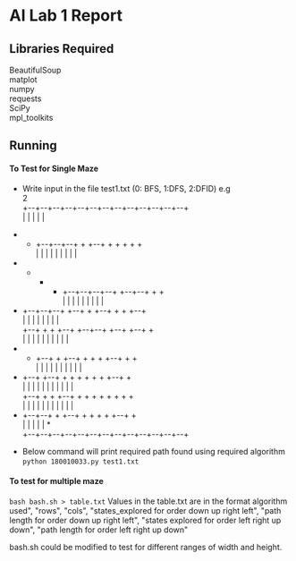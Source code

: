 # AI Lab 1 Report

## Libraries Required
BeautifulSoup  
matplot  
numpy  
requests  
SciPy  
mpl_toolkits  

## Running

#### To Test for Single Maze
- Write input in the file test1.txt (0: BFS, 1:DFS, 2:DFID)
e.g   
2  
+--+--+--+--+--+--+--+--+--+--+--+--+--+  
   |                 |     |     |     |  
+  +  +--+--+--+  +  +--+  +  +  +  +  +  
|  |  |  |        |           |  |  |  |  
+  +  +  +  +--+--+--+--+  +--+--+  +  +  
|  |     |     |     |     |     |  |  |  
+  +--+--+--+  +--+  +  +--+  +  +  +--+  
|     |        |     |  |     |  |     |  
+--+  +  +  +--+  +--+--+  +--+  +--+  +  
|  |     |  |     |     |  |  |     |  |  
+  +  +--+  +  +--+  +  +  +  +--+  +  +  
|  |     |        |  |  |  |  |     |  |  
+  +--+  +--+  +  +  +  +  +  +  +--+  +  
|     |  |     |  |  |  |  |  |     |  |  
+--+  +  +  +--+  +  +  +  +  +  +  +  +  
|  |     |  |     |  |  |  |  |  |     |  
+  +--+--+  +  +--+  +  +  +  +  +--+  +  
|           |        |     |     |     *  
+--+--+--+--+--+--+--+--+--+--+--+--+--+  

- Below command will print required path found using required algorithm
`python 180010033.py test1.txt`

#### To test for multiple maze

`bash bash.sh > table.txt`
Values in the table.txt are in the format algorithm used", "rows", "cols", "states_explored for order down up right left", "path length for order down up right left", "states explored for order left right up down", "path length for order left right up down"  
   
bash.sh could be modified to test for different ranges of width and height.
